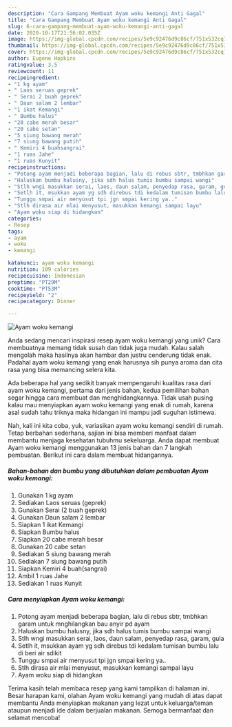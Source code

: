 ```yaml
---
description: "Cara Gampang Membuat Ayam woku kemangi Anti Gagal"
title: "Cara Gampang Membuat Ayam woku kemangi Anti Gagal"
slug: 6-cara-gampang-membuat-ayam-woku-kemangi-anti-gagal
date: 2020-10-17T21:56:02.035Z
image: https://img-global.cpcdn.com/recipes/5e9c92476d9c86cf/751x532cq70/ayam-woku-kemangi-foto-resep-utama.jpg
thumbnail: https://img-global.cpcdn.com/recipes/5e9c92476d9c86cf/751x532cq70/ayam-woku-kemangi-foto-resep-utama.jpg
cover: https://img-global.cpcdn.com/recipes/5e9c92476d9c86cf/751x532cq70/ayam-woku-kemangi-foto-resep-utama.jpg
author: Eugene Hopkins
ratingvalue: 3.5
reviewcount: 11
recipeingredient:
- "1 kg ayam"
- " Laos seruas geprek"
- " Serai 2 buah geprek"
- " Daun salam 2 lembar"
- "1 ikat Kemangi"
- " Bumbu halus"
- "20 cabe merah besar"
- "20 cabe setan"
- "5 siung bawang merah"
- "7 siung bawang putih"
- " Kemiri 4 buahsangrai"
- "1 ruas Jahe"
- "1 ruas Kunyit"
recipeinstructions:
- "Potong ayam menjadi beberapa bagian, lalu di rebus sbtr, tmbhkan garam untuk mnghilangkan bau anyir pd ayam"
- "Haluskan bumbu halusny, jika sdh halus tumis bumbu sampai wangi"
- "Stlh wngi masukkan serai, laos, daun salam, penyedap rasa, garam, gula"
- "Setlh it, msukkan ayam yg sdh direbus tdi kedalam tumisan bumbu lalu di beri air sdikit"
- "Tunggu smpai air menyusut tpi jgn smpai kering ya.."
- "Stlh dirasa air mlai menyusut, masukkan kemangi sampai layu"
- "Ayam woku siap di hidangkan"
categories:
- Resep
tags:
- ayam
- woku
- kemangi

katakunci: ayam woku kemangi 
nutrition: 109 calories
recipecuisine: Indonesian
preptime: "PT29M"
cooktime: "PT53M"
recipeyield: "2"
recipecategory: Dinner

---
```



![Ayam woku kemangi](https://img-global.cpcdn.com/recipes/5e9c92476d9c86cf/751x532cq70/ayam-woku-kemangi-foto-resep-utama.jpg)

Anda sedang mencari inspirasi resep ayam woku kemangi yang unik? Cara membuatnya memang tidak susah dan tidak juga mudah. Kalau salah mengolah maka hasilnya akan hambar dan justru cenderung tidak enak. Padahal ayam woku kemangi yang enak harusnya sih punya aroma dan cita rasa yang bisa memancing selera kita.



Ada beberapa hal yang sedikit banyak mempengaruhi kualitas rasa dari ayam woku kemangi, pertama dari jenis bahan, kedua pemilihan bahan segar hingga cara membuat dan menghidangkannya. Tidak usah pusing kalau mau menyiapkan ayam woku kemangi yang enak di rumah, karena asal sudah tahu triknya maka hidangan ini mampu jadi suguhan istimewa.


Nah, kali ini kita coba, yuk, variasikan ayam woku kemangi sendiri di rumah. Tetap berbahan sederhana, sajian ini bisa memberi manfaat dalam membantu menjaga kesehatan tubuhmu sekeluarga. Anda dapat membuat Ayam woku kemangi menggunakan 13 jenis bahan dan 7 langkah pembuatan. Berikut ini cara dalam membuat hidangannya.

<!--inarticleads1-->

##### Bahan-bahan dan bumbu yang dibutuhkan dalam pembuatan Ayam woku kemangi:

1. Gunakan 1 kg ayam
1. Sediakan  Laos seruas (geprek)
1. Gunakan  Serai (2 buah geprek)
1. Gunakan  Daun salam 2 lembar
1. Siapkan 1 ikat Kemangi
1. Siapkan  Bumbu halus
1. Siapkan 20 cabe merah besar
1. Gunakan 20 cabe setan
1. Sediakan 5 siung bawang merah
1. Sediakan 7 siung bawang putih
1. Siapkan  Kemiri 4 buah(sangrai)
1. Ambil 1 ruas Jahe
1. Sediakan 1 ruas Kunyit




<!--inarticleads2-->

##### Cara menyiapkan Ayam woku kemangi:

1. Potong ayam menjadi beberapa bagian, lalu di rebus sbtr, tmbhkan garam untuk mnghilangkan bau anyir pd ayam
1. Haluskan bumbu halusny, jika sdh halus tumis bumbu sampai wangi
1. Stlh wngi masukkan serai, laos, daun salam, penyedap rasa, garam, gula
1. Setlh it, msukkan ayam yg sdh direbus tdi kedalam tumisan bumbu lalu di beri air sdikit
1. Tunggu smpai air menyusut tpi jgn smpai kering ya..
1. Stlh dirasa air mlai menyusut, masukkan kemangi sampai layu
1. Ayam woku siap di hidangkan




Terima kasih telah membaca resep yang kami tampilkan di halaman ini. Besar harapan kami, olahan Ayam woku kemangi yang mudah di atas dapat membantu Anda menyiapkan makanan yang lezat untuk keluarga/teman ataupun menjadi ide dalam berjualan makanan. Semoga bermanfaat dan selamat mencoba!
